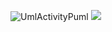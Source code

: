 ![UmlActivityPuml](https://www.planttext.com/api/plantuml/png/bP8xRyCm38Ht_Og3fsG9aexEq1GeqArB7xiIquvGItGfAgZ_VIKRHXy82bIR97x7uqc7g5Oq-TuOTTeJxaxgBav7t3lRYVLui1SPUvVUyBfvsXWp0QP-YIJes8KEocXPaj-R-lbC68GdKEWzKTHIqGfxPE2IcKoxKqznFjmMUhVTmxWMAmu45dWMMd1glWWXJHAekLr3pnIm6Yck3O32shx_Y_cDb3NPjPvJK72RsmOQuI8w8QlPgfvjm7Q_b9SkrIDzA0RRKOLZKkMGvwKOhpRuVnoxAO-RaiSiGNqah08laXGQrveh5wYlM6jSjCSiFeqmep-ukWhypK4EegdWypXP17OOo4fcPp0_F0_67FAkV9TF)
![](http://www.plantuml.com/plantuml/proxy?cache=no&src=https://raw.githubusercontent.com/oleksandrblazhko/ai-214-gavrilyuk/lab_7/2-SoftwareDesign/2.7-PlantUML/UML-Activity.puml)